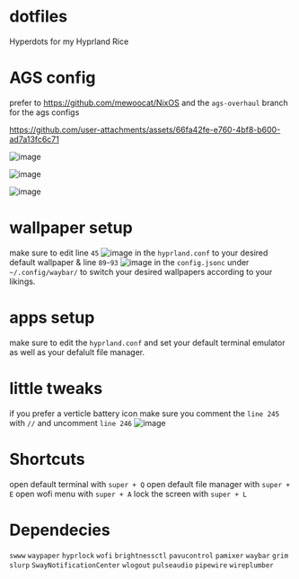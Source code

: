 # dotfiles
Hyperdots for my Hyprland Rice

# AGS config
prefer to https://github.com/mewoocat/NixOS and the `ags-overhaul` branch for the ags configs

https://github.com/user-attachments/assets/66fa42fe-e760-4bf8-b600-ad7a13fc6c71

![image](https://github.com/user-attachments/assets/3bd7dbf9-efad-42bf-81fd-752b4f9ba5a6)


![image](https://github.com/user-attachments/assets/28186d4a-8f7c-44a3-9feb-f5a48c1bcfac)

![image](https://github.com/user-attachments/assets/ff932902-3223-4a79-b24f-822393067a46)



# wallpaper setup
make sure to edit line `45` ![image](https://github.com/user-attachments/assets/3a620a41-d9fa-4ec4-a9b8-07c480be6b81)
in the `hyprland.conf` to your desired default wallpaper & line `89`-`93` ![image](https://github.com/user-attachments/assets/aedece50-13f2-4afa-a7ba-41c8f2474ee4)
in the `config.jsonc` under `~/.config/waybar/` to switch your desired wallpapers according to your likings.

# apps setup
make sure to edit the `hyprland.conf` and set your default terminal emulator as well as your defalult file manager.

# little tweaks
if you prefer a verticle battery icon make sure you comment the `line 245` with `//`
and uncomment `line 246` 
![image](https://github.com/user-attachments/assets/2657eefa-c620-4d37-9a81-d5c4560ad092)
 

# Shortcuts
open default terminal with `super + Q`
open default file manager with `super + E`
open wofi menu with `super + A`
lock the screen with `super + L`

# Dependecies
`swww`
`waypaper`
`hyprlock`
`wofi`
`brightnessctl`
`pavucontrol`
`pamixer`
`waybar`
`grim`
`slurp`
`SwayNotificationCenter`
`wlogout`
`pulseaudio`
`pipewire`
`wireplumber`


